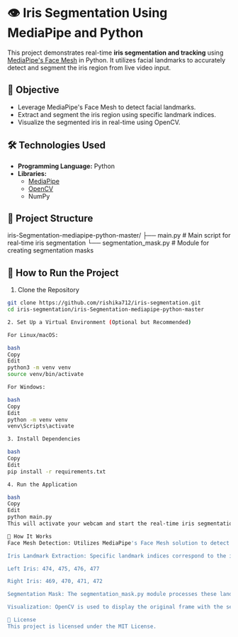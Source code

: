 # 👁️ Iris Segmentation Using MediaPipe and Python

This project demonstrates real-time **iris segmentation and tracking** using [MediaPipe's Face Mesh](https://google.github.io/mediapipe/solutions/face_mesh.html) in Python. It utilizes facial landmarks to accurately detect and segment the iris region from live video input.

## 📌 Objective

- Leverage MediaPipe's Face Mesh to detect facial landmarks.
- Extract and segment the iris region using specific landmark indices.
- Visualize the segmented iris in real-time using OpenCV.

## 🛠️ Technologies Used

- **Programming Language:** Python
- **Libraries:**
  - [MediaPipe](https://pypi.org/project/mediapipe/)
  - [OpenCV](https://pypi.org/project/opencv-python/)
  - NumPy

## 📁 Project Structure

iris-Segmentation-mediapipe-python-master/
├── main.py # Main script for real-time iris segmentation
└── segmentation_mask.py # Module for creating segmentation masks


## 🚀 How to Run the Project

1. Clone the Repository

```bash
git clone https://github.com/rishika712/iris-segmentation.git
cd iris-segmentation/iris-Segmentation-mediapipe-python-master

2. Set Up a Virtual Environment (Optional but Recommended)

For Linux/macOS:

bash
Copy
Edit
python3 -m venv venv
source venv/bin/activate

For Windows:

bash
Copy
Edit
python -m venv venv
venv\Scripts\activate

3. Install Dependencies

bash
Copy
Edit
pip install -r requirements.txt

4. Run the Application

bash
Copy
Edit
python main.py
This will activate your webcam and start the real-time iris segmentation.

🎯 How It Works
Face Mesh Detection: Utilizes MediaPipe's Face Mesh solution to detect 468 facial landmarks.

Iris Landmark Extraction: Specific landmark indices correspond to the iris region:

Left Iris: 474, 475, 476, 477

Right Iris: 469, 470, 471, 472

Segmentation Mask: The segmentation_mask.py module processes these landmarks to create a mask highlighting the iris region.

Visualization: OpenCV is used to display the original frame with the segmented iris overlay.

📄 License
This project is licensed under the MIT License.
